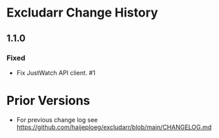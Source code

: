 # Excludarr Change History

## 1.1.0

### Fixed

- Fix JustWatch API client. #1

# Prior Versions

- For previous change log see https://github.com/haijeploeg/excludarr/blob/main/CHANGELOG.md
